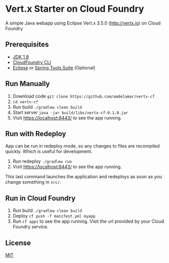 # Vert.x Starter on Cloud Foundry

A simple Java webapp using Eclipse Vert.x 3.5.0 (http://vertx.io) on Cloud Foundry

## Prerequisites

* [JDK 1.8](https://www.java.com/en/download/faq/develop.xml)
* [CloudFoundry CLI](https://docs.cloudfoundry.org/cf-cli/install-go-cli.html)
* [Eclipse](https://eclipse.org/downloads/) or [Spring Tools Suite](https://spring.io/tools) (Optional)

## Run Manually

1. Download code `git clone https://github.com/amdelamar/vertx-cf`
1. `cd vertx-cf`
1. Run build `./gradlew clean build`
1. Start server `java -jar build/libs/vertx-cf-0.1.0.jar`
1. Visit [https://localhost:8443/](https://localhost:8443/) to see the app running.

## Run with Redeploy

App can be run in redeploy mode, so any changes to files are recompiled quickly. Which is useful for development.

1. Run redeploy `./gradlew run`
1. Visit [https://localhost:8443/](https://localhost:8443/) to see the app running.

This last command launches the application and redeploys as soon as you change something in `src/`.

## Run in Cloud Foundry

1. Run build `./gradlew clean build`
1. Deploy `cf push -f manifest.yml myapp`
1. Run `cf apps` to see the app running. Visit the url provided by your Cloud Foundry service.

## License

[MIT](/LICENSE)
